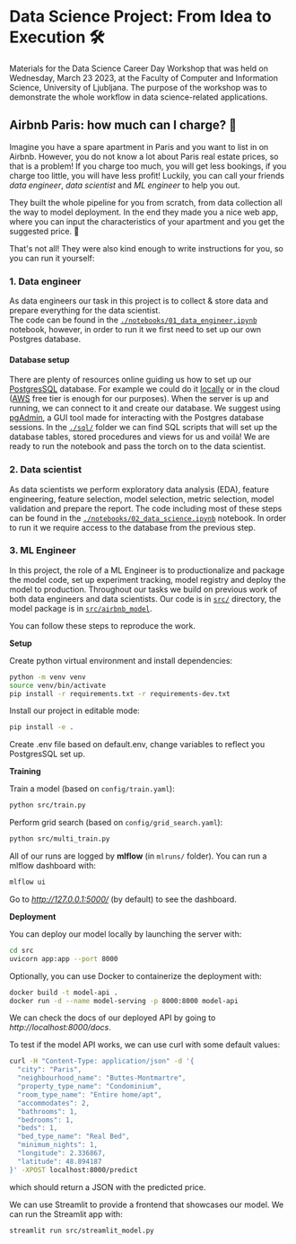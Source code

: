 # Data Science Project: From Idea to Execution :hammer_and_wrench:	
Materials for the Data Science Career Day Workshop that was held on Wednesday, March 23 2023, at the Faculty of Computer and Information Science, University of Ljubljana. The purpose of the workshop was to demonstrate the whole workflow in data science-related applications.

## Airbnb Paris: how much can I charge? :money_with_wings:
Imagine you have a spare apartment in Paris and you want to list in on Airbnb. However, you do not know a lot about Paris real estate prices, so that is a problem! If you charge too much, you will get less bookings, if you charge too little, you will have less profit! Luckily, you can call your friends *data engineer*, *data scientist* and *ML engineer* to help you out.  

They built the whole pipeline for you from scratch, from data collection all the way to model deployment. In the end they made you a nice web app, where you can input the characteristics of your apartment and you get the suggested price. :star_struck:	

That's not all! They were also kind enough to write instructions for you, so you can run it yourself:

### 1. Data engineer
As data engineers our task in this project is to collect & store data and prepare everything for the data scientist.  
The code can be found in the [`./notebooks/01_data_engineer.ipynb`](https://github.com/valira-ai/ds-career-day-workshop/blob/main/notebooks/01_data_engineer.ipynb) notebook, however, in order to run it we first need to set up our own Postgres database.

#### Database setup
There are plenty of resources online guiding us how to set up our [PostgresSQL](https://www.postgresql.org/) database. For example we could do it [locally](https://www.codecademy.com/article/installing-and-using-postgresql-locally) or in the cloud ([AWS](https://aws.amazon.com/getting-started/hands-on/create-connect-postgresql-db/) free tier is enough for our purposes). When the server is up and running, we can connect to it and create our database. We suggest using [pgAdmin](https://www.pgadmin.org/), a GUI tool made for interacting with the Postgres database sessions. In the [`./sql/`](https://github.com/valira-ai/ds-career-day-workshop/tree/main/sql) folder we can find SQL scripts that will set up the database tables, stored procedures and views for us and voilà! We are ready to run the notebook and pass the torch on to the data scientist.

### 2. Data scientist
As data scientists we perform exploratory data analysis (EDA), feature engineering, feature selection, model selection, metric selection, model validation and prepare the report. The code including most of these steps can be found in the [`./notebooks/02_data_science.ipynb`](https://github.com/valira-ai/ds-career-day-workshop/blob/main/notebooks/02_data_science.ipynb) notebook. In order to run it we require access to the database from the previous step.

### 3. ML Engineer
In this project, the role of a ML Engineer is to productionalize and package the model code, set up experiment tracking, model registry and deploy the model to production. Throughout our tasks we build on previous work of both data engineers and data scientists. Our code is in [`src/`](https://github.com/valira-ai/ds-career-day-workshop/tree/main/src) directory, the model package is in [`src/airbnb_model`](https://github.com/valira-ai/ds-career-day-workshop/tree/main/src/airbnb_model).

You can follow these steps to reproduce the work.

**Setup**

Create python virtual environment and install dependencies:
```bash
python -m venv venv
source venv/bin/activate
pip install -r requirements.txt -r requirements-dev.txt
```
Install our project in editable mode:
```bash
pip install -e .
```

Create .env file based on default.env, change variables to reflect you PostgresSQL set up.

**Training**

Train a model (based on `config/train.yaml`):
```bash
python src/train.py
```

Perform grid search (based on `config/grid_search.yaml`):
```bash
python src/multi_train.py
```

All of our runs are logged by **mlflow** (in `mlruns/` folder). You can run a mlflow dashboard with:
```bash
mlflow ui
```
Go to *http://127.0.0.1:5000/* (by default) to see the dashboard.

**Deployment**

You can deploy our model locally by launching the server with:
```bash
cd src
uvicorn app:app --port 8000
```
Optionally, you can use Docker to containerize the deployment with:
```bash
docker build -t model-api .
docker run -d --name model-serving -p 8000:8000 model-api
```

We can check the docs of our deployed API by going to *http://localhost:8000/docs*.

To test if the model API works, we can use curl with some default values:
```bash
curl -H "Content-Type: application/json" -d '{
  "city": "Paris",
  "neighbourhood_name": "Buttes-Montmartre",
  "property_type_name": "Condominium",
  "room_type_name": "Entire home/apt",
  "accommodates": 2,
  "bathrooms": 1,
  "bedrooms": 1,
  "beds": 1,
  "bed_type_name": "Real Bed",
  "minimum_nights": 1,
  "longitude": 2.336867,
  "latitude": 48.894187  
}' -XPOST localhost:8000/predict
```
which should return a JSON with the predicted price.

We can use Streamlit to provide a frontend that showcases our model. We can run the Streamlit app with:
```bash
streamlit run src/streamlit_model.py
```
